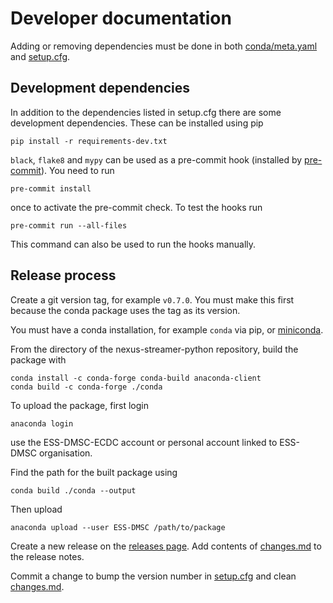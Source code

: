 # Developer documentation

Adding or removing dependencies must be done in both [conda/meta.yaml](conda/meta.yaml) and [setup.cfg](setup.cfg).

## Development dependencies

In addition to the dependencies listed in setup.cfg there are some development dependencies.
These can be installed using pip

```commandline
pip install -r requirements-dev.txt
```

`black`, `flake8` and `mypy` can be used as a pre-commit hook (installed by [pre-commit](https://pre-commit.com/)).
You need to run
```commandline
pre-commit install
```
once to activate the pre-commit check.
To test the hooks run
```commandline
pre-commit run --all-files
```
This command can also be used to run the hooks manually.

## Release process

Create a git version tag, for example `v0.7.0`. You must make this first because the conda package uses the tag as its version.

You must have a conda installation, for example `conda` via pip, or [miniconda](https://docs.conda.io/en/latest/miniconda.html).

From the directory of the nexus-streamer-python repository, build the package with
```commandline
conda install -c conda-forge conda-build anaconda-client
conda build -c conda-forge ./conda
```

To upload the package, first login
```commandline
anaconda login
```
use the ESS-DMSC-ECDC account or personal account linked to ESS-DMSC organisation.

Find the path for the built package using
```commandline
conda build ./conda --output
```

Then upload
```commandline
anaconda upload --user ESS-DMSC /path/to/package
```

Create a new release on the [releases page](https://github.com/ess-dmsc/nexus-streamer-python/releases). Add contents of [changes.md](changes.md) to the release notes.

Commit a change to bump the version number in [setup.cfg](setup.cfg) and clean [changes.md](changes.md). 
